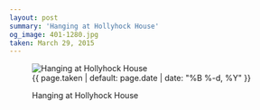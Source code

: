 ```yaml
---
layout: post
summary: 'Hanging at Hollyhock House'
og_image: 401-1280.jpg
taken: March 29, 2015
---
```


<figure class="post" data-src="{{ site.assets_url }}/{{ page.og_image }}">
<img alt="Hanging at Hollyhock House" sizes="(min-width: 700px) 50vw, calc(100vw - 2rem)" src="{{ site.assets_url }}/401-640.jpg" srcset="{{ site.assets_url }}/401-1280.jpg 1280w, {{ site.assets_url }}/401-960.jpg 960w, {{ site.assets_url }}/401-640.jpg 640w, {{ site.assets_url }}/401-320.jpg 320w"/>
<figcaption>
<time>{{ page.taken | default: page.date | date: "%B %-d, %Y" }}</time>
<p>Hanging at Hollyhock House</p>
</figcaption>
</figure>
